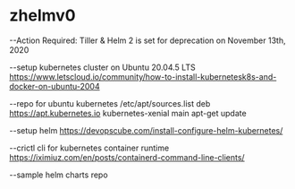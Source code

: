 # zhelmv0

--Action Required: Tiller & Helm 2 is set for deprecation on November 13th, 2020

--setup kubernetes cluster on Ubuntu 20.04.5 LTS
https://www.letscloud.io/community/how-to-install-kubernetesk8s-and-docker-on-ubuntu-2004

--repo for ubuntu kubernetes
/etc/apt/sources.list
deb https://apt.kubernetes.io kubernetes-xenial main
apt-get update

--setup helm
https://devopscube.com/install-configure-helm-kubernetes/

--crictl cli for kubernetes container runtime
https://iximiuz.com/en/posts/containerd-command-line-clients/

--sample helm charts repo
